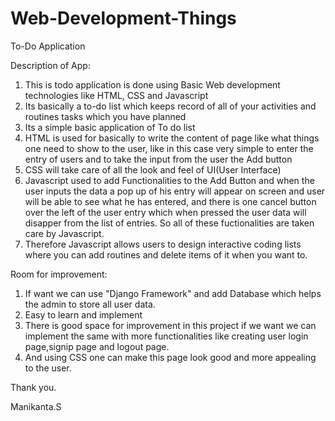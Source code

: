 # Web-Development-Things
To-Do Application

Description of App:

1. This is todo application is done using Basic Web development technologies like HTML, CSS and Javascript
2. Its basically a to-do list which keeps record of all of your activities and routines tasks which you have planned
3. Its a simple basic application of To do list
4. HTML is used for basically to write the content of page like what things one need to show to the user, like in this case very simple to 
enter the entry of users and to take the input from the user the Add button 
5. CSS will take care of all the look and feel of UI(User Interface)
6. Javascript used to add Functionalities to the Add Button and when the user inputs the data a pop up of his entry will appear on screen
and user will be able to see what he has entered, and there is one cancel button over the left of the user entry which when pressed 
the user data will disapper from the list of entries. So all of these fuctionalities are taken care by Javascript.
7. Therefore Javascript allows users to design interactive coding lists where you can add routines and delete items of it when you want to.

Room for improvement:

1. If want we can use "Django Framework" and add Database which helps the admin to store all user data.
2. Easy to learn and implement
3. There is good space for improvement in this project if we want we can implement the same with more 
functionalities like creating user login page,signip page and logout page.
4. And using CSS one can make this page look good and more appealing to the user.
 

Thank you.

Manikanta.S
